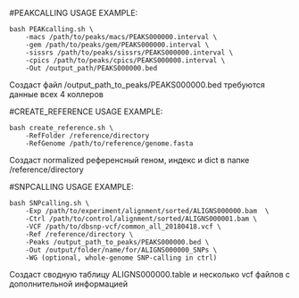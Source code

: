 #PEAKCALLING USAGE EXAMPLE:

	bash PEAKcalling.sh \
		-macs /path/to/peaks/macs/PEAKS000000.interval \
		-gem /path/to/peaks/gem/PEAKS000000.interval \
		-sissrs /path/to/peaks/sissrs/PEAKS000000.interval \
		-cpics /path/to/peaks/cpics/PEAKS000000.interval \
		-Out /output_path/PEAKS000000.bed
		
Создаст файл /output_path_to_peaks/PEAKS000000.bed
требуются данные всех 4 коллеров


#CREATE_REFERENCE USAGE EXAMPLE:

    bash create_reference.sh \
        -RefFolder /reference/directory
        -RefGenome /path/to/reference/genome.fasta
        
Создаст normalized референсный геном, индекс и dict в папке /reference/directory

#SNPCALLING USAGE EXAMPLE:

	bash SNPcalling.sh \
		-Exp /path/to/experiment/alignment/sorted/ALIGNS000000.bam  \
		-Ctrl /path/to/control/alignment/sorted/ALIGNS000001.bam \
		-VCF /path/to/dbsnp-vcf/common_all_20180418.vcf \
		-Ref /reference/directory \
		-Peaks /output_path_to_peaks/PEAKS000000.bed \
		-Out /output/folder/name/for/ALIGNS000000_SNPs \
		-WG (optional, whole-genome SNP-calling in ctrl)
		
Создаст сводную таблицу ALIGNS000000.table и несколько vcf файлов с дополнительной информацией
